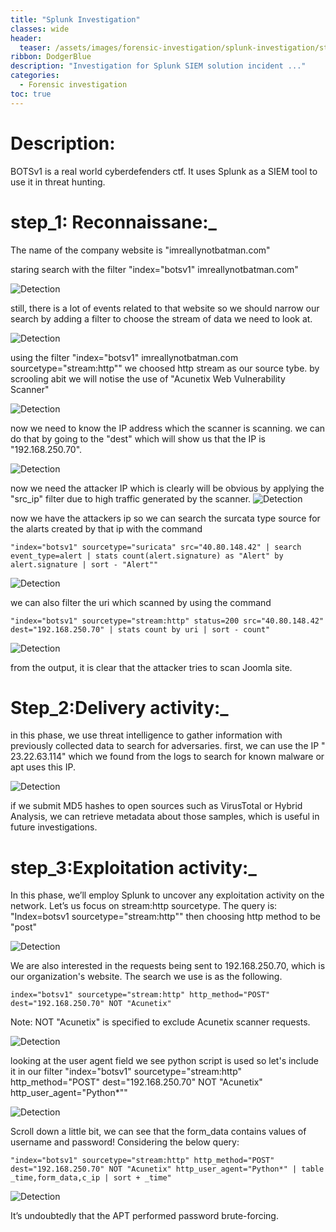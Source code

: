 ```yaml
---
title: "Splunk Investigation"
classes: wide
header:
  teaser: /assets/images/forensic-investigation/splunk-investigation/stream_filter.png
ribbon: DodgerBlue
description: "Investigation for Splunk SIEM solution incident ..."
categories:
  - Forensic investigation
toc: true
---
```


# Description:
BOTSv1 is a real world cyberdefenders ctf.
It uses Splunk as a SIEM tool to use it in threat hunting.

# step_1: Reconnaissane:_
The name of the company website is "imreallynotbatman.com"

staring search with the filter "index="botsv1" imreallynotbatman.com"

![Detection](screenshoots/startingdilter.png)


still, there is a lot of events related to that website so we should 
narrow our search by adding a filter to choose the stream of data we need to 
look at.

![Detection](screenshoots/stream_filter.png)


using the filter "index="botsv1" imreallynotbatman.com sourcetype="stream:http""
we choosed http stream as our source tybe.
by scrooling abit we will notise the use of "Acunetix Web Vulnerability Scanner"

![Detection](screenshoots/acunetix_scanner.png)


now we need to know the IP address which the scanner is scanning.
we can do that by going to the "dest" which will show us that the IP is
"192.168.250.70".

![Detection](screenshoots/destresult.png)


now we need the attacker IP which is clearly will be obvious by applying the "src_ip" filter
due to high traffic generated by the scanner.
![Detection](screenshoots/attackerip.png)


now we have the attackers ip so we can search the surcata type source for the alarts created by that ip with the command 

	"index="botsv1" sourcetype="suricata" src="40.80.148.42" | search event_type=alert | stats count(alert.signature) as "Alert" by alert.signature | sort - "Alert""

![Detection](screenshoots/surataalarts.png)


we can also filter the uri which scanned by using the command 
	
	"index="botsv1" sourcetype="stream:http" status=200 src="40.80.148.42" dest="192.168.250.70" | stats count by uri | sort - count"

![Detection](screenshoots/uri.png)


from the output, it is clear that the attacker tries to scan Joomla site.

# Step_2:Delivery activity:_
in this phase, we use threat intelligence to gather information with previously collected
data to search for adversaries.
first, we can use the IP " 23.22.63.114" which we found from the logs to search for known 
malware or apt uses this IP.

![Detection](screenshoots/malwaresamples.png)


if we submit MD5 hashes to open sources such as VirusTotal or Hybrid Analysis, we can retrieve metadata about those samples, which is useful in future investigations.	

# step_3:Exploitation activity:_
In this phase, we’ll employ Splunk to uncover any exploitation activity on the network. Let’s us focus on stream:http sourcetype. The query is:
"Index=botsv1 sourcetype="stream:http""
then choosing http method to be "post"

	
![Detection](screenshoots/postmethod.png)

We are also interested in the requests being sent to 192.168.250.70, which is our organization's website. The search we use is as the following.

	index="botsv1" sourcetype="stream:http" http_method="POST" dest="192.168.250.70" NOT "Acunetix"

Note: NOT "Acunetix" is specified to exclude Acunetix scanner requests.

	
![Detection](screenshoots/useragent.png)

looking at the user agent field we see python script is used
so let's include it in our filter
"index="botsv1" sourcetype="stream:http" http_method="POST" dest="192.168.250.70" NOT "Acunetix" http_user_agent="Python*""


![Detection](screenshoots/login.png)

Scroll down a little bit, we can see that the form_data contains values of username and password!
Considering the below query:
	
	"index="botsv1" sourcetype="stream:http" http_method="POST" dest="192.168.250.70" NOT "Acunetix" http_user_agent="Python*" | table _time,form_data,c_ip | sort + _time"

![Detection](screenshoots/bruteforce.png)

It’s undoubtedly that the APT performed password brute-forcing.

 
